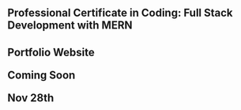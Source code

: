 <h2>Professional Certificate in Coding: Full Stack Development with MERN<h2>
  <p>Portfolio Website</p>
  <p>Coming Soon</p>
  <p>Nov 28th</p>
